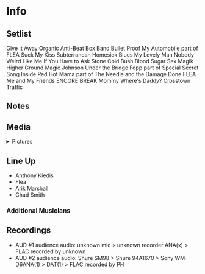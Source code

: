 # Info

## Setlist

Give It Away
Organic Anti-Beat Box Band
Bullet Proof
My Automobile part of FLEA
Suck My Kiss
Subterranean Homesick Blues
My Lovely Man
Nobody Weird Like Me
If You Have to Ask
Stone Cold Bush
Blood Sugar Sex Magik
Higher Ground
Magic Johnson
Under the Bridge
Fopp part of
Special Secret Song Inside
Red Hot Mama part of
The Needle and the Damage Done FLEA
Me and My Friends
ENCORE BREAK
Mommy Where's Daddy?
Crosstown Traffic

## Notes

## Media 

<details>
  <summary>Pictures</summary>
  <!--<img alt="Setlist" title="Setlist" src="_.jpg" height="200" />
  <img alt="Clipping" title="Clipping" src="_.jpg" height="200" />
  <img alt="Flyer" title="Flyer" src="_.jpg" height="200" />-->
</details>

## Line Up

* Anthony Kiedis
* Flea
* Arik Marshall
* Chad Smith

### Additional Musicians

## Recordings

* AUD #1 audience audio: unknown mic > unknown recorder ANA(x) > FLAC recorded by unknown  
* AUD #2 audience audio: Shure SM98 > Shure 94A1670 > Sony WM-D6ANA(1) > DAT(1) > FLAC recorded by PH
